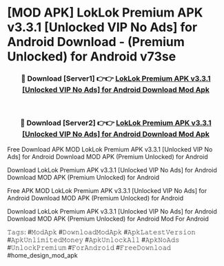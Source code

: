 # [MOD APK] LokLok Premium APK v3.3.1 [Unlocked VIP No Ads] for Android Download - (Premium Unlocked) for Android v73se



<div align="center">
<h3>🔴 Download [Server1] 👉👉 <a href="https://momento.my/?title=LokLok_Premium_APK_v3.3.1_[Unlocked_VIP_No_Ads]_for_Android_Download">LokLok Premium APK v3.3.1 [Unlocked VIP No Ads] for Android Download Mod Apk</a></h3><br>

<h3>🔴 Download [Server2] 👉👉 <a href="https://momento.my/?title=LokLok_Premium_APK_v3.3.1_[Unlocked_VIP_No_Ads]_for_Android_Download">LokLok Premium APK v3.3.1 [Unlocked VIP No Ads] for Android Download Mod Apk</a></h3>
</div>



Free Download APK MOD LokLok Premium APK v3.3.1 [Unlocked VIP No Ads] for Android Download MOD APK (Premium Unlocked) for Android

Download LokLok Premium APK v3.3.1 [Unlocked VIP No Ads] for Android Download MOD APK (Premium Unlocked) for Android

Free APK MOD LokLok Premium APK v3.3.1 [Unlocked VIP No Ads] for Android Download MOD APK (Premium Unlocked) for Android

Download LokLok Premium APK v3.3.1 [Unlocked VIP No Ads] for Android Download MOD APK (Premium Unlocked) for Android Mod For Android

𝚃𝚊𝚐𝚜: #𝙼𝚘𝚍𝙰𝚙𝚔 #𝙳𝚘𝚠𝚗𝚕𝚘𝚊𝚍𝙼𝚘𝚍𝙰𝚙𝚔 #𝙰𝚙𝚔𝙻𝚊𝚝𝚎𝚜𝚝𝚅𝚎𝚛𝚜𝚒𝚘𝚗 #𝙰𝚙𝚔𝚄𝚗𝚕𝚒𝚖𝚒𝚝𝚎𝚍𝙼𝚘𝚗𝚎𝚢 #𝙰𝚙𝚔𝚄𝚗𝚕𝚘𝚌𝚔𝙰𝚕𝚕 #𝙰𝚙𝚔𝙽𝚘𝙰𝚍𝚜 #𝚄𝚗𝚕𝚘𝚌𝚔𝙿𝚛𝚎𝚖𝚒𝚞𝚖 #𝙵𝚘𝚛𝙰𝚗𝚍𝚛𝚘𝚒𝚍 #𝙵𝚛𝚎𝚎𝙳𝚘𝚠𝚗𝚕𝚘𝚊𝚍 #home_design_mod_apk
